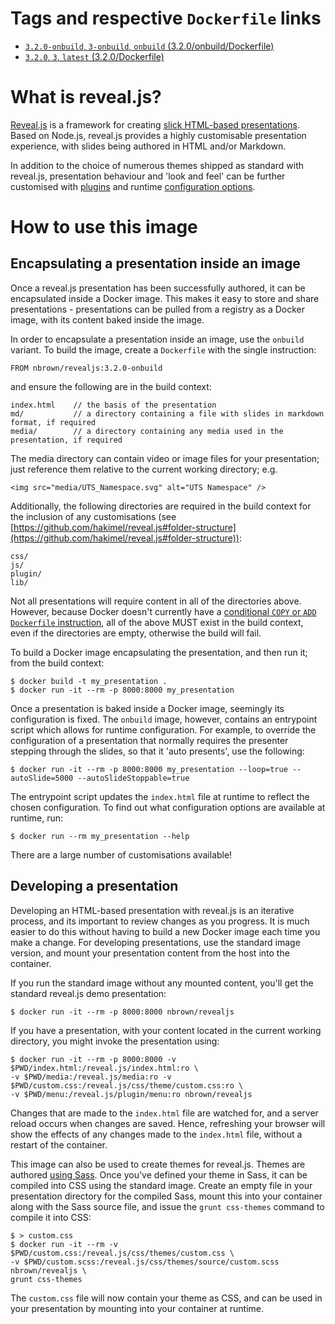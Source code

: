 # Tags and respective `Dockerfile` links

- [`3.2.0-onbuild`, `3-onbuild`, `onbuild` (3.2.0/onbuild/Dockerfile)](https://github.com/nbrownuk/docker-revealjs/blob/master/onbuild/Dockerfile)
- [`3.2.0`, `3`, `latest` (3.2.0/Dockerfile)](https://github.com/nbrownuk/docker-revealjs/blob/master/Dockerfile)

# What is reveal.js?

[Reveal.js](https://github.com/hakimel/reveal.js) is a framework for creating [slick HTML-based presentations](https://github.com/hakimel/reveal.js/wiki/Example-Presentations). Based on Node.js, reveal.js provides a highly customisable presentation experience, with slides being authored in HTML and/or Markdown.

In addition to the choice of numerous themes shipped as standard with reveal.js, presentation behaviour and 'look and feel' can be further customised with [plugins](https://github.com/hakimel/reveal.js/wiki/Plugins,-Tools-and-Hardware) and runtime [configuration options](https://github.com/hakimel/reveal.js#configuration).

# How to use this image

## Encapsulating a presentation inside an image

Once a reveal.js presentation has been successfully authored, it can be encapsulated inside a Docker image. This makes it easy to store and share presentations - presentations can be pulled from a registry as a Docker image, with its content baked inside the image.

In order to encapsulate a presentation inside an image, use the `onbuild` variant. To build the image, create a `Dockerfile` with the single instruction:

```
FROM nbrown/revealjs:3.2.0-onbuild
```

and ensure the following are in the build context:

```
index.html    // the basis of the presentation
md/           // a directory containing a file with slides in markdown format, if required
media/        // a directory containing any media used in the presentation, if required
```

The media directory can contain video or image files for your presentation; just reference them relative to the current working directory; e.g.

```
<img src="media/UTS_Namespace.svg" alt="UTS Namespace" />
```

Additionally, the following directories are required in the build context for the inclusion of any customisations (see [https://github.com/hakimel/reveal.js#folder-structure](https://github.com/hakimel/reveal.js#folder-structure)):
```
css/
js/
plugin/
lib/
```

Not all presentations will require content in all of the directories above. However, because Docker doesn't currently have a [conditional `COPY` or `ADD` `Dockerfile` instruction](https://github.com/docker/docker/issues/13045), all of the above MUST exist in the build context, even if the directories are empty, otherwise the build will fail.

To build a Docker image encapsulating the presentation, and then run it; from the build context:

```
$ docker build -t my_presentation .
$ docker run -it --rm -p 8000:8000 my_presentation
```

Once a presentation is baked inside a Docker image, seemingly its configuration is fixed. The `onbuild` image, however, contains an entrypoint script which allows for runtime configuration. For example, to override the configuration of a presentation that normally requires the presenter stepping through the slides, so that it 'auto presents', use the following:

```
$ docker run -it --rm -p 8000:8000 my_presentation --loop=true --autoSlide=5000 --autoSlideStoppable=true
```

The entrypoint script updates the `index.html` file at runtime to reflect the chosen configuration. To find out what configuration options are available at runtime, run:

```
$ docker run --rm my_presentation --help
```

There are a large number of customisations available!

## Developing a presentation

Developing an HTML-based presentation with reveal.js is an iterative process, and its important to review changes as you progress. It is much easier to do this without having to build a new Docker image each time you make a change. For developing presentations, use the standard image version, and mount your presentation content from the host into the container.

If you run the standard image without any mounted content, you'll get the standard reveal.js demo presentation:

```
$ docker run -it --rm -p 8000:8000 nbrown/revealjs
```

If you have a presentation, with your content located in the current working directory, you might invoke the presentation using:

```
$ docker run -it --rm -p 8000:8000 -v $PWD/index.html:/reveal.js/index.html:ro \
-v $PWD/media:/reveal.js/media:ro -v $PWD/custom.css:/reveal.js/css/theme/custom.css:ro \
-v $PWD/menu:/reveal.js/plugin/menu:ro nbrown/revealjs
```

Changes that are made to the `index.html` file are watched for, and a server reload occurs when changes are saved. Hence, refreshing your browser will show the effects of any changes made to the `index.html` file, without a restart of the container.

This image can also be used to create themes for reveal.js. Themes are authored [using Sass](https://github.com/hakimel/reveal.js/blob/master/css/theme/README.md#creating-a-theme). Once you've defined your theme in Sass, it can be compiled into CSS using the standard image. Create an empty file in your presentation directory for the compiled Sass, mount this into your container along with the Sass source file, and issue the `grunt css-themes` command to compile it into CSS:

```
$ > custom.css
$ docker run -it --rm -v $PWD/custom.css:/reveal.js/css/themes/custom.css \
-v $PWD/custom.scss:/reveal.js/css/themes/source/custom.scss nbrown/revealjs \
grunt css-themes
```

The `custom.css` file will now contain your theme as CSS, and can be used in your presentation by mounting into your container at runtime.
